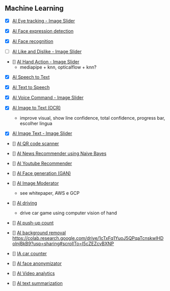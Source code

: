 ## Machine Learning

- [x] [AI Eye tracking - Image Slider](./ml-eye-tracking)

- [x] [AI Face expression detection](./ml-facial-expressions)

- [x] [AI Face recognition](./ml-face-recognition)

- [ ] [AI Like and Dislike - Image Slider](./ml-image-recognition)

- [] [AI Hand Action - Image Slider](./ml-action-recognition)
    - mediapipe + knn, opticalflow + knn?

- [x] [AI Speech to Text](./ml-speech-to-text)

- [x] [AI Text to Speech](./ml-text-to-speech)

- [x] [AI Voice Command - Image Slider](./ml-speech-to-slider)

- [x] [AI Image to Text (OCR)](./ml-image-to-text)
    - improve visual, show line confidence, total confidence, progress bar, escolher lingua

- [x] [AI Image Text - Image Slider](./ml-image-to-text-slider)

- [] [AI QR code scanner](https://itnext.io/creating-a-real-time-qr-code-scanner-with-vanilla-javascript-part-1-2-creating-the-scanner-a8934ee8f614)

- [] [AI News Recommender using Naive Bayes]()

- [] [AI Youtube Recommender](https://towardsdatascience.com/machine-learning-and-recommender-systems-using-your-own-spotify-data-4918d80632e3)

- [] [AI Face generation (GAN)]()

- [] [AI Image Moderator]()
    - see whitepaper, AWS e GCP

- [] [AI driving]() 
    - drive car game using computer vision of hand

- [] [AI push-up count]()

- [] [AI background removal]()
https://colab.research.google.com/drive/1cTxFq1YuoJ5QPqaTcnskwlHDolnjBkB9?usp=sharing#scrollTo=I5cZEZcvBXNP

- [] [IA car counter]()

- [] [AI face anonymizator]()

- [] [AI Video analytics]()

- [] [AI text summarization]()